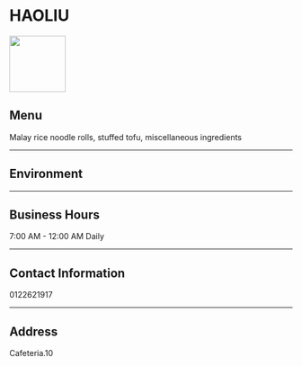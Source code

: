# HAOLIU

<img src="https://img.xmummap.com/ly3_houliu_logo.webp" width="100" height="100" >

## Menu

Malay rice noodle rolls, stuffed tofu, miscellaneous ingredients

---

## Environment

---

## Business Hours

7:00 AM - 12:00 AM Daily

---

## Contact Information

0122621917

---

## Address

Cafeteria.10
